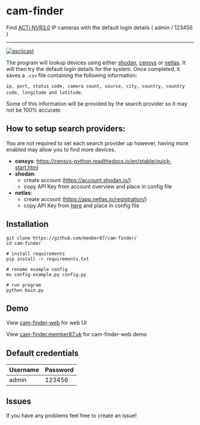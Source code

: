 # cam-finder
Find [ACTi NVR3.0](https://www.acti.com/product/NVR%203%20Enterprise) IP cameras with the default login details ( admin / 123456 )



---

[![asciicast](https://asciinema.org/a/9qNTKEAcIqwsXTrNG70FbqOrE.svg)](https://asciinema.org/a/9qNTKEAcIqwsXTrNG70FbqOrE)


The program will lookup devices using either [shodan](https://www.shodan.io), [censys](https://search.censys.io/) or [netlas](https://netlas.io/). It will then try the default login details for the system. Once completed, it saves a ``.csv`` file containing the following information: 


``ip, port, status code, camera count, source, city, country, country code, longitude and latitude``. 

Some of this information will be provided by the search provider so it may not be 100% accurate.


## How to setup search providers:
You are not required to set each search provider up however, having more enabled may allow you to find more devices.
- **censys**: https://censys-python.readthedocs.io/en/stable/quick-start.html
- **shodan**:
  - create account (https://account.shodan.io/)
  - copy API Key from account overview and place in config file
- **netlas**:
  - create account (https://app.netlas.io/registration/)
  - copy API Key from [here](https://app.netlas.io/profile) and place in config file

## Installation

```shell
git clone https://github.com/member87/cam-finder/
cd cam-finder

# install requirements
pip install -r requirements.txt

# rename example config
mv config-example.py config.py

# run program
python main.py
```

## Demo
View [cam-finder-web](https://github.com/member87/cam-finder-web) for web UI

View [cam-finder.member87.uk](https://cam-finder.member87.uk) for cam-finder-web demo

## Default credentials
| Username      | Password |
| -----------   | ----------- |
| admin         | 123456       |

## Issues
If you have any problems feel free to create an issue!
